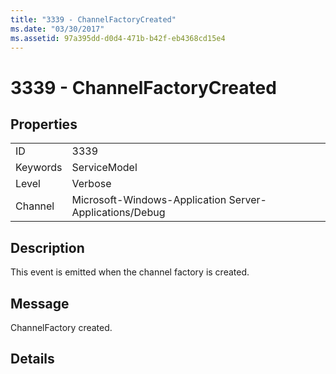 ```yaml
---
title: "3339 - ChannelFactoryCreated"
ms.date: "03/30/2017"
ms.assetid: 97a395dd-d0d4-471b-b42f-eb4368cd15e4
---
```

# 3339 - ChannelFactoryCreated

## Properties  
  
|||  
|-|-|  
|ID|3339|  
|Keywords|ServiceModel|  
|Level|Verbose|  
|Channel|Microsoft-Windows-Application Server-Applications/Debug|  
  
## Description  

 This event is emitted when the channel factory is created.  
  
## Message  

 ChannelFactory created.  
  
## Details
